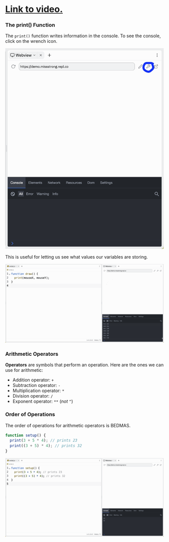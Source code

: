 # [Link to video.](https://www.youtube.com/watch?v=Lc290iV6zLk&list=PLVD25niNi0BnKbPM0lUEfNYcWixQZ98cY)

### The print() Function

The `print()` function writes information in the console. To see the console, click on the wrench icon.

![](../../Images/Show_Console.png)

This is useful for letting us see what values our variables are storing.

![](../../Images/Print_Mouse_Coordinates.png)

### Arithmetic Operators

**Operators** are symbols that perform an operation. Here are the ones we can use for arithmetic:

* Addition operator: `+`
* Subtraction operator: `-`
* Multiplication operator: `*`
* Division operator: `/`
* Exponent operator: `**` (*not* `^`)

### Order of Operations

The order of operations for arithmetic operators is BEDMAS. 

```js
function setup() {
  print(3 + 5 * 4); // prints 23
  print((3 + 5) * 4); // prints 32
}
```

![](../../Images/Print1.png)
